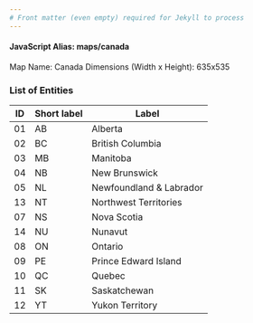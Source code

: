 ```yaml
---
# Front matter (even empty) required for Jekyll to process
---
```


#### JavaScript Alias: maps/canada

Map Name: Canada
Dimensions (Width x Height): 635x535





### List of Entities

ID | Short label | Label
---|---|---|
01|AB|Alberta
02|BC|British Columbia
03|MB|Manitoba
04|NB|New Brunswick
05|NL|Newfoundland & Labrador
13|NT|Northwest Territories
07|NS|Nova Scotia
14|NU|Nunavut
08|ON|Ontario
09|PE|Prince Edward Island
10|QC|Quebec
11|SK|Saskatchewan
12|YT|Yukon Territory

